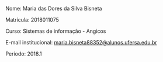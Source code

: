 Nome: Maria das Dores da Silva Bisneta

Matrícula:	2018011075

Curso:	Sistemas de informação - Angicos

E-mail institucional: maria.bisneta88352@alunos.ufersa.edu.br

Periodo: 2018.1
